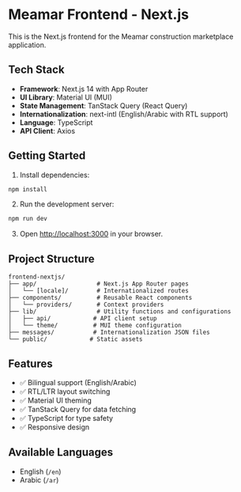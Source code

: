 # Meamar Frontend - Next.js

This is the Next.js frontend for the Meamar construction marketplace application.

## Tech Stack

- **Framework**: Next.js 14 with App Router
- **UI Library**: Material UI (MUI)
- **State Management**: TanStack Query (React Query)
- **Internationalization**: next-intl (English/Arabic with RTL support)
- **Language**: TypeScript
- **API Client**: Axios

## Getting Started

1. Install dependencies:
```bash
npm install
```

2. Run the development server:
```bash
npm run dev
```

3. Open [http://localhost:3000](http://localhost:3000) in your browser.

## Project Structure

```
frontend-nextjs/
├── app/                 # Next.js App Router pages
│   └── [locale]/        # Internationalized routes
├── components/          # Reusable React components
│   └── providers/       # Context providers
├── lib/                 # Utility functions and configurations
│   ├── api/            # API client setup
│   └── theme/          # MUI theme configuration
├── messages/           # Internationalization JSON files
└── public/            # Static assets
```

## Features

- ✅ Bilingual support (English/Arabic)
- ✅ RTL/LTR layout switching
- ✅ Material UI theming
- ✅ TanStack Query for data fetching
- ✅ TypeScript for type safety
- ✅ Responsive design

## Available Languages

- English (`/en`)
- Arabic (`/ar`)
